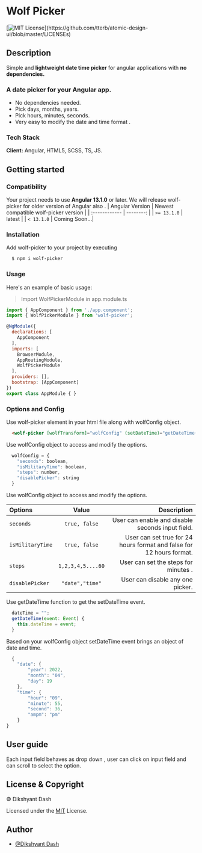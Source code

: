 
# Wolf Picker
[![MIT License](https://img.shields.io/apm/l/atomic-design-ui.svg?)](https://github.com/tterb/atomic-design-ui/blob/master/LICENSEs)

## Description
Simple and **lightweight date time picker** for angular applications with **no dependencies.**

### A date picker for your Angular app.
- No dependencies needed.
- Pick days, months, years.
- Pick hours, minutes, seconds.
- Very easy to modify the date and time format .


### Tech Stack

**Client:** Angular, HTML5, SCSS, TS, JS.

## Getting started 

### Compatibility
Your project needs to use **Angular 13.1.0** or later. We will release wolf-picker for older version of Angular also .
| Angular Version     | Newest compatible wolf-picker version  |
| :------------ |   --------: |
| `>= 13.1.0`        |  latest |
| `< 13.1.0`         |  Coming Soon...|

 
### Installation

Add wolf-picker to your project by executing

```bash
  $ npm i wolf-picker
```
### Usage
Here's an example of basic usage:
> Import WolfPickerModule in app.module.ts
```js
import { AppComponent } from './app.component';
import { WolfPickerModule } from 'wolf-picker';

@NgModule({
  declarations: [
    AppComponent
  ],
  imports: [
    BrowserModule,
    AppRoutingModule,
    WolfPickerModule
  ],
  providers: [],
  bootstrap: [AppComponent]
})
export class AppModule { } 
```

### Options and Config

Use wolf-picker element in your html file along with wolfConfig object.

```html
  <wolf-picker [wolfTransform]="wolfConfig" (setDateTime)="getDateTime($event)"><wolf-picker>
```
Use wolfConfig object to access and modify the options.
```js
  wolfConfig = {
    "seconds": boolean,
    "isMilitaryTime": boolean,
    "steps": number,
    "disablePicker": string
  }
```
Use wolfConfig object to access and modify the options.

| Options     | Value      | Description  |
| :------------ |   :---:       | --------: |
| `seconds`        | `true, false`         |   User can enable and disable seconds input field. |
| `isMilitaryTime`         | `true, false`         | User can set true for 24 hours format and false for 12 hours format.
| `steps`         | `1,2,3,4,5....60`         | User can set the steps for minutes .
| `disablePicker`         | `"date","time"`         | User can disable any one picker.

Use getDateTime function to get the setDateTime event.
```js
  dateTime = "";
  getDateTime(event: Event) {
    this.dateTime = event;
  }
```
Based on your wolfConfig object setDateTime event brings an object of date and time.
```js
  {
    "date": {
        "year": 2022,
        "month": "04",
        "day": 19
    },
    "time": {
        "hour": "09",
        "minute": 55,
        "second": 36,
        "ampm": "pm"
    }
}
```

## User guide

Each input field behaves as drop down , user can click on input field and can scroll
to select the option. 


## License & Copyright

© Dikshyant Dash

Licensed under the [MIT](https://choosealicense.com/licenses/mit/) License.


## Author

- [@Dikshyant Dash](www.linkedin.com/in/dikshyant-dash-a56655164)
